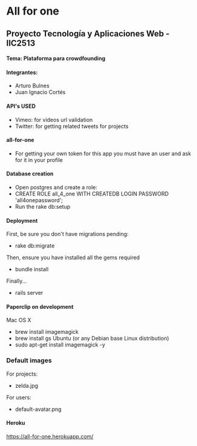 # All for one
## Proyecto Tecnología y Aplicaciones Web - IIC2513

#### Tema: Plataforma para crowdfounding

#### Integrantes:
* Arturo Bulnes
* Juan Ignacio Cortés

#### API's USED
* Vimeo: for videos url validation
* Twitter: for getting related tweets for projects

#### all-for-one
* For getting your own token for this app you must have an user and ask for it in your profile

#### Database creation
* Open postgres and create a role:
 * CREATE ROLE all_4_one WITH CREATEDB LOGIN PASSWORD 'all4onepassword';
* Run the rake db:setup

#### Deployment
First, be sure you don't have migrations pending:
* rake db:migrate

Then, ensure you have installed all the gems required
* bundle install

Finally...
* rails server

#### Paperclip on development
Mac OS X
* brew install imagemagick
* brew install gs
Ubuntu (or any Debian base Linux distribution)
* sudo apt-get install imagemagick -y

### Default images
For projects:
* zelda.jpg

For users:
* default-avatar.png

#### Heroku
https://all-for-one.herokuapp.com/
